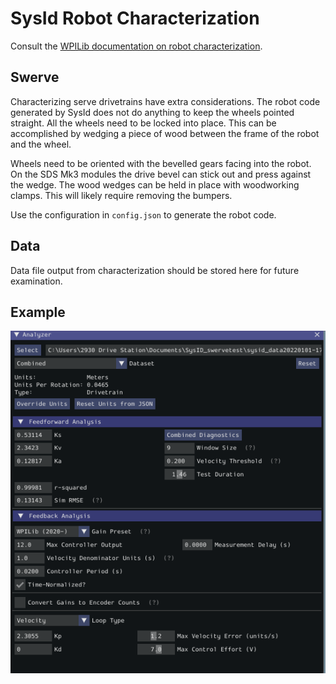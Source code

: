 # SysId Robot Characterization

Consult the [WPILib documentation on robot characterization](https://docs.wpilib.org/en/latest/docs/software/pathplanning/robot-characterization/index.html).

## Swerve

Characterizing serve drivetrains have extra considerations. The robot code generated by SysId does not do anything to keep the wheels pointed straight. All the wheels need to be locked into place. This can be accomplished by wedging a piece of wood between the frame of the robot and the wheel.

Wheels need to be oriented with the bevelled gears facing into the robot. On the SDS Mk3 modules the drive bevel can stick out and press against the wedge. The wood wedges can be held in place with woodworking clamps. This will likely require removing the bumpers.

Use the configuration in `config.json` to generate the robot code.

## Data

Data file output from characterization should be stored here for future examination.

## Example

![Example Analysis](https://raw.githubusercontent.com/FRC-Sonic-Squirrels/swerve-template/2022Beta/SysId/SysID_analyzer.PNG)
